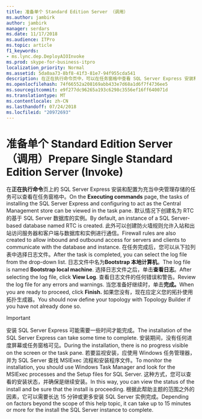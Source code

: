 ```yaml
---
title: 准备单个 Standard Edition Server （调用）
ms.author: jambirk
author: jambirk
manager: serdars
ms.date: 11/17/2018
ms.audience: ITPro
ms.topic: article
f1_keywords:
- ms.lync.dep.DeployAIOInvoke
ms.prod: skype-for-business-itpro
localization_priority: Normal
ms.assetid: 5da0aa73-8bf8-41f3-81e7-94f955cda541
description: 在正在执行命令页中，可以在任务窗格中查看 SQL Server Express 安装和配置为充当中央管理存储的任务。 默认情况下创建名为 RTC 的基于 SQL Server 数据库的实例。 此外可以创建防火墙规则允许入站和出站访问服务器和客户端与数据库和实例进行通信。 在任务完成后，您可以从下拉列表中选择日志文件。 日志文件中名为 Bootstrap 本地计算机。 选择日志文件之后，单击查看日志。 查看日志文件的任何错误和警告。 当您准备好继续时，单击完成。 如果您没有，现在应定义您的拓扑使用拓扑生成器。
ms.openlocfilehash: 74f66552a208169abb433e7d68a1d6f7f4736ee5
ms.sourcegitcommit: e9f277dc96265a193c6298c3556ef16ff640071d
ms.translationtype: MT
ms.contentlocale: zh-CN
ms.lasthandoff: 07/24/2018
ms.locfileid: "20972693"
---
```

# <a name="prepare-single-standard-edition-server-invoke"></a><span data-ttu-id="43244-111">准备单个 Standard Edition Server （调用）</span><span class="sxs-lookup"><span data-stu-id="43244-111">Prepare Single Standard Edition Server (Invoke)</span></span>
 
<span data-ttu-id="43244-112">在**正在执行命令**页上的 SQL Server Express 安装和配置为充当中央管理存储的任务可以查看在任务窗格中。</span><span class="sxs-lookup"><span data-stu-id="43244-112">On the **Executing commands** page, the tasks of installing the SQL Server Express and configuring to act as the Central Management store can be viewed in the task pane.</span></span> <span data-ttu-id="43244-113">默认情况下创建名为 RTC 的基于 SQL Server 数据库的实例。</span><span class="sxs-lookup"><span data-stu-id="43244-113">By default, an instance of a SQL Server-based database named RTC is created.</span></span> <span data-ttu-id="43244-114">此外可以创建防火墙规则允许入站和出站访问服务器和客户端与数据库和实例进行通信。</span><span class="sxs-lookup"><span data-stu-id="43244-114">Firewall rules are also created to allow inbound and outbound access for servers and clients to communicate with the database and instance.</span></span> <span data-ttu-id="43244-115">在任务完成后，您可以从下拉列表中选择日志文件。</span><span class="sxs-lookup"><span data-stu-id="43244-115">After the task is completed, you can select the log file from the drop-down list.</span></span> <span data-ttu-id="43244-116">日志文件中名为**Bootstrap 本地计算机**。</span><span class="sxs-lookup"><span data-stu-id="43244-116">The log file is named **Bootstrap local machine**.</span></span> <span data-ttu-id="43244-117">选择日志文件之后，单击**查看日志**。</span><span class="sxs-lookup"><span data-stu-id="43244-117">After selecting the log file, click **View Log**.</span></span> <span data-ttu-id="43244-118">查看日志文件的任何错误和警告。</span><span class="sxs-lookup"><span data-stu-id="43244-118">Review the log file for any errors and warnings.</span></span> <span data-ttu-id="43244-119">当您准备好继续时，单击**完成。**</span><span class="sxs-lookup"><span data-stu-id="43244-119">When you are ready to proceed, click **Finish.**</span></span> <span data-ttu-id="43244-120">如果您没有，现在应定义您的拓扑使用拓扑生成器。</span><span class="sxs-lookup"><span data-stu-id="43244-120">You should now define your topology with Topology Builder if you have not already done so.</span></span>
  
> [!IMPORTANT]
> <span data-ttu-id="43244-121">安装 SQL Server Express 可能需要一些时间才能完成。</span><span class="sxs-lookup"><span data-stu-id="43244-121">The installation of the SQL Server Express can take some time to complete.</span></span> <span data-ttu-id="43244-122">安装期间，没有任何进度屏幕或任务窗格可见。</span><span class="sxs-lookup"><span data-stu-id="43244-122">During the installation, there is no progress visible on the screen or the task pane.</span></span> <span data-ttu-id="43244-123">若要监视安装，应使用 Windows 任务管理器，并为 SQL Server 查找 MSIExec 流程和安装程序文件。</span><span class="sxs-lookup"><span data-stu-id="43244-123">To monitor the installation, you should use Windows Task Manager and look for the MSIExec processes and the Setup files for SQL Server.</span></span> <span data-ttu-id="43244-124">这种方式，您可以查看的安装状态，并确保是继续安装。</span><span class="sxs-lookup"><span data-stu-id="43244-124">In this way, you can view the status of the install and be sure that the install is proceeding.</span></span> <span data-ttu-id="43244-125">根据此帮助主题的范围之外的因素，它可以需要长达 15 分钟或更多安装 SQL Server 实例完成。</span><span class="sxs-lookup"><span data-stu-id="43244-125">Depending on factors beyond the scope of this help topic, it can take up to 15 minutes or more for the install the SQL Server instance to complete.</span></span> 
  

